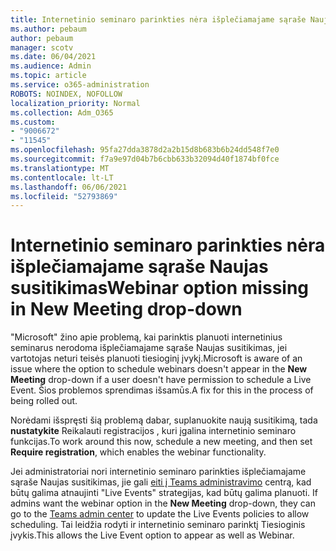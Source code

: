 ```yaml
---
title: Internetinio seminaro parinkties nėra išplečiamajame sąraše Naujas susitikimas
ms.author: pebaum
author: pebaum
manager: scotv
ms.date: 06/04/2021
ms.audience: Admin
ms.topic: article
ms.service: o365-administration
ROBOTS: NOINDEX, NOFOLLOW
localization_priority: Normal
ms.collection: Adm_O365
ms.custom:
- "9006672"
- "11545"
ms.openlocfilehash: 95fa27dda3878d2a2b15d8b683b6b24dd548f7e0
ms.sourcegitcommit: f7a9e97d04b7b6cbb633b32094d40f1874bf0fce
ms.translationtype: MT
ms.contentlocale: lt-LT
ms.lasthandoff: 06/06/2021
ms.locfileid: "52793869"
---
```

# <a name="webinar-option-missing-in-new-meeting-drop-down"></a><span data-ttu-id="538a7-102">Internetinio seminaro parinkties nėra išplečiamajame sąraše Naujas susitikimas</span><span class="sxs-lookup"><span data-stu-id="538a7-102">Webinar option missing in New Meeting drop-down</span></span>

<span data-ttu-id="538a7-103">"Microsoft" žino apie problemą, kai parinktis planuoti internetinius  seminarus nerodoma išplečiamajame sąraše Naujas susitikimas, jei vartotojas neturi teisės planuoti tiesioginį įvykį.</span><span class="sxs-lookup"><span data-stu-id="538a7-103">Microsoft is aware of an issue where the option to schedule webinars doesn't appear in the **New Meeting** drop-down if a user doesn't have permission to schedule a Live Event.</span></span> <span data-ttu-id="538a7-104">Šios problemos sprendimas išsamūs.</span><span class="sxs-lookup"><span data-stu-id="538a7-104">A fix for this in the process of being rolled out.</span></span>

<span data-ttu-id="538a7-105">Norėdami išspręsti šią problemą dabar, suplanuokite naują susitikimą, tada **nustatykite** Reikalauti registracijos , kuri įgalina internetinio seminaro funkcijas.</span><span class="sxs-lookup"><span data-stu-id="538a7-105">To work around this now, schedule a new meeting, and then set **Require registration**, which enables the webinar functionality.</span></span>

<span data-ttu-id="538a7-106">Jei administratoriai nori internetinio seminaro parinkties išplečiamajame sąraše Naujas susitikimas, jie gali [eiti į Teams administravimo](https://admin.teams.microsoft.com/policies/broadcasts) centrą, kad būtų galima atnaujinti "Live Events" strategijas, kad būtų galima planuoti. </span><span class="sxs-lookup"><span data-stu-id="538a7-106">If admins want the webinar option in the **New Meeting** drop-down, they can go to the [Teams admin center](https://admin.teams.microsoft.com/policies/broadcasts) to update the Live Events policies to allow scheduling.</span></span> <span data-ttu-id="538a7-107">Tai leidžia rodyti ir internetinio seminaro parinktį Tiesioginis įvykis.</span><span class="sxs-lookup"><span data-stu-id="538a7-107">This allows the Live Event option to appear as well as Webinar.</span></span>